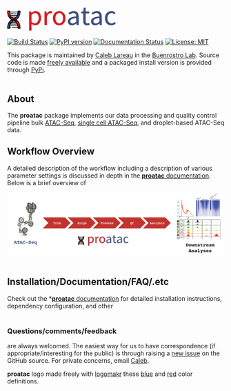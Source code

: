 <p align="left">
  <br><br><br>
  <img src="docs/content/media/logo.png" width="50%"/>
</p>

[![Build Status](https://travis-ci.org/buenrostrolab/proatac.svg?branch=master)](https://travis-ci.org/buenrostrolab/proatac)
[![PyPI version](https://badge.fury.io/py/proatac.svg)](https://badge.fury.io/py/proatac)
[![Documentation Status](https://readthedocs.org/projects/proatac/badge/?version=latest)](http://proatac.readthedocs.io/en/latest/?badge=latest)
[![License: MIT](https://img.shields.io/badge/License-MIT-blue.svg)](https://opensource.org/licenses/MIT)

This package is maintained by [Caleb Lareau](mailto:caleblareau@g.harvard.edu) in the
[Buenrostro Lab](https://buenrostrolab.com). Source code is made [freely available](http://github.com/buenrostrolab/proatac)
and a packaged install version is provided through [PyPi](https://pypi.python.org/pypi/proatac/).
<br><br>

## About
The **proatac** package implements our data processing and quality control pipeline bulk
[ATAC-Seq](http://www.nature.com/nmeth/journal/v10/n12/full/nmeth.2688.html),
[single cell ATAC-Seq](http://www.nature.com/nature/journal/v523/n7561/full/nature14590.html),
and droplet-based ATAC-Seq data. 
<br>
## Workflow Overview

A detailed description of the workflow including a description of various parameter
settings is discussed in depth in the [**proatac** documentation](http://proatac.readthedocs.io).
Below is a brief overview of 

![proatac_overview](docs/content/media/overview.png)
<br><br>

## Installation/Documentation/FAQ/.etc

Check out the *[**proatac** documentation](http://proatac.readthedocs.io) for detailed
installation instructions, dependency configuration, and other 
<br><br>

### Questions/comments/feedback
are always welcomed. The easiest way for us to have correspondence (if appropriate/interesting
for the public) is through raising a [new issue](https://github.com/buenrostrolab/proatac/issues/new)
on the GitHub source. For private concerns, email [Caleb](mailto:caleblareau@g.harvard.edu). 

**proatac** logo made freely with [logomakr](https://logomakr.com/) these
[blue](http://www.color-hex.com/color/3c4d7d) and [red](http://www.color-hex.com/color/d71920)
color definitions.
<br><br><br>